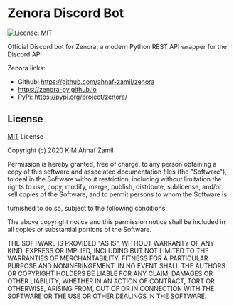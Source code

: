 # Zenora Discord Bot

![License: MIT](https://img.shields.io/badge/License-MIT-yellow.svg)

Official Discord bot for Zenora, a modern Python REST API wrapper for the Discord API

Zenora links:
 - Github: https://github.com/ahnaf-zamil/zenora
 - https://zenora-py.github.io
 - PyPi: https://pypi.org/project/zenora/
 
## License

[MIT](https://choosealicense.com/licenses/mit/) License

Copyright (c) 2020 K.M Ahnaf Zamil

Permission is hereby granted, free of charge, to any person obtaining a copy
of this software and associated documentation files (the "Software"), to deal
in the Software without restriction, including without limitation the rights
to use, copy, modify, merge, publish, distribute, sublicense, and/or sell
copies of the Software, and to permit persons to whom the Software is

furnished to do so, subject to the following conditions:

The above copyright notice and this permission notice shall be included in all
copies or substantial portions of the Software.

THE SOFTWARE IS PROVIDED "AS IS", WITHOUT WARRANTY OF ANY KIND, EXPRESS OR
IMPLIED, INCLUDING BUT NOT LIMITED TO THE WARRANTIES OF MERCHANTABILITY,
FITNESS FOR A PARTICULAR PURPOSE AND NONINFRINGEMENT. IN NO EVENT SHALL THE
AUTHORS OR COPYRIGHT HOLDERS BE LIABLE FOR ANY CLAIM, DAMAGES OR OTHER
LIABILITY, WHETHER IN AN ACTION OF CONTRACT, TORT OR OTHERWISE, ARISING FROM,
OUT OF OR IN CONNECTION WITH THE SOFTWARE OR THE USE OR OTHER DEALINGS IN THE
SOFTWARE.
